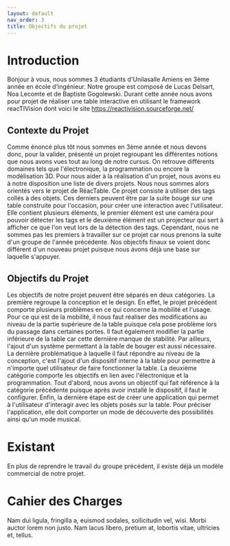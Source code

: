 ```yaml
---
layout: default
nav_order: 3
title: Objectifs du projet
---
```


# Introduction

Bonjour à vous, nous sommes 3 étudiants d'Unilasalle Amiens en 3ème année en école d'ingénieur. Notre groupe est composé de Lucas Delsart, Noa Lecomte et de Baptiste Gogolewski. Durant cette année nous avons pour projet de réaliser une table interactive en utilisant le framework reacTIVision dont voici le site https://reactivision.sourceforge.net/

## Contexte du Projet

Comme énoncé plus tôt nous sommes en 3ème année et nous devons donc, pour la valider, présenté un projet regroupant les différentes notions que nous avons vues tout au long de notre cursus. On retrouve différents domaines tels que l'électronique, la programmation ou encore la modélisation 3D. Pour nous aider à la réalisation d'un projet, nous avons eu à notre disposition une liste de divers projets. Nous nous sommes alors orientés vers le projet de RéacTable. Ce projet consiste à utiliser des tags collés à des objets. Ces derniers peuvent être par la suite bougé sur une table construite pour l'occasion, pour créer une interaction avec l'utilisateur. Elle contient plusieurs éléments, le premier élément est une caméra pour pouvoir détecter les tags et le deuxième élément est un projecteur qui sert à afficher ce que l'on veut lors de la détection des tags. Cependant, nous ne sommes pas les premiers à travailler sur ce projet car nous prenons la suite d'un groupe de l'année précédente. Nos objectifs finaux se voient donc différent d'un nouveau projet puisque nous avons déjà une base sur laquelle s'appuyer. 

## Objectifs du Projet

Les objectifs de notre projet peuvent être séparés en deux catégories. La première regroupe la conception et le design. En effet, le projet précédent comporte plusieurs problèmes en ce qui concerne la mobilité et l'usage. Pour ce qui est de la mobilité, il nous faut réaliser des modifications au niveau de la partie supérieure de la table puisque cela pose problème lors du passage dans certaines portes. Il faut également modifier la partie inférieure de la table car cette dernière manque de stabilité. Par ailleurs, l'ajout d'un système permettant à la table de bouger est aussi nécessaire. La dernière problématique à laquelle il faut répondre au niveau de la conception, c'est l'ajout d'un dispositif interne à la table pour permettre à n'importe quel utilisateur de faire fonctionner la table. La deuxième catégorie comporte les objectifs en lien avec l'électronique et la programmation. Tout d'abord, nous avons un objectif qui fait référence à la catégorie précédente puisque après avoir installé le dispositif, il faut le configurer. Enfin, la dernière étape est de créer une application qui permet à l'utilisateur d'interagir avec les objets posés sur la table. Pour préciser l'application, elle doit comporter un mode de découverte des possibilités ainsi qu'un mode musical. 

# Existant

En plus de reprendre le travail du groupe précédent, il existe déjà un modèle commercial de notre projet.

# Cahier des Charges

Nam dui ligula, fringilla a, euismod sodales, sollicitudin vel, wisi. Morbi auctor lorem non justo. Nam lacus libero, pretium at, lobortis vitae, ultricies et, tellus.
